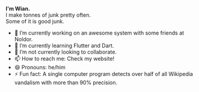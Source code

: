 **I'm Wian.**
<br>
I make tonnes of junk pretty often.
<br>
Some of it is good junk.

- 🔭 I’m currently working on an awesome system with some friends at Noldor.
- 🌱 I’m currently learning Flutter and Dart.
- 👯 I’m not currently looking to collaborate.
- 📫 How to reach me: Check my website!
- 😄 Pronouns: he/him
- ⚡ Fun fact: A single computer program detects over half of all Wikipedia vandalism with more than 90% precision.

<!--
**wian-lloyd/wian-lloyd** is a ✨ _special_ ✨ repository because its `README.md` (this file) appears on your GitHub profile.

Here are some ideas to get you started:

- 🔭 I’m currently working on ...
- 🌱 I’m currently learning ...
- 👯 I’m looking to collaborate on ...
- 🤔 I’m looking for help with ...
- 💬 Ask me about ...
- 📫 How to reach me: ...
- 😄 Pronouns: ...
- ⚡ Fun fact: ...
-->
